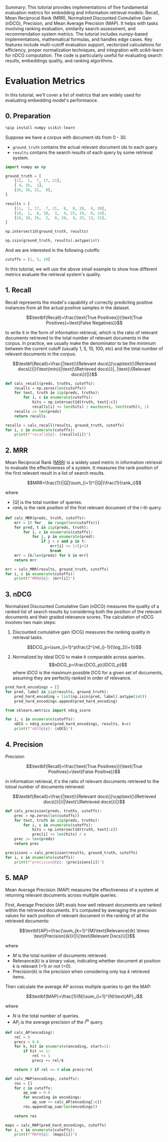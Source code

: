 Summary: This tutorial provides implementations of five fundamental evaluation metrics for embedding and information retrieval models: Recall, Mean Reciprocal Rank (MRR), Normalized Discounted Cumulative Gain (nDCG), Precision, and Mean Average Precision (MAP). It helps with tasks involving ranking evaluation, similarity search assessment, and recommendation system metrics. The tutorial includes numpy-based implementations, mathematical formulas, and handles edge cases. Key features include multi-cutoff evaluation support, vectorized calculations for efficiency, proper normalization techniques, and integration with scikit-learn for nDCG computation. The code is particularly useful for evaluating search results, embeddings quality, and ranking algorithms.

# Evaluation Metrics

In this tutorial, we'll cover a list of metrics that are widely used for evaluating embedding model's performance.

## 0. Preparation


```python
%pip install numpy scikit-learn
```

Suppose we have a corpus with document ids from 0 - 30. 
- `ground_truth` contains the actual relevant document ids to each query.
- `results` contains the search results of each query by some retrieval system.


```python
import numpy as np

ground_truth = [
    [11,  1,  7, 17, 21],
    [ 4, 16,  1],
    [26, 10, 22,  8],
]

results = [
    [11,  1, 17,  7, 21,  8,  0, 28,  9, 20],
    [16,  1,  6, 18,  3,  4, 25, 19,  8, 14],
    [24, 10, 26,  2,  8, 28,  4, 23, 13, 21],
]
```


```python
np.intersect1d(ground_truth, results)
```


```python
np.isin(ground_truth, results).astype(int)
```

And we are interested in the following cutoffs:


```python
cutoffs = [1, 5, 10]
```

In this tutorial, we will use the above small example to show how different metrics evaluate the retrieval system's quality.

## 1. Recall

Recall represents the model's capability of correctly predicting positive instances from all the actual positive samples in the dataset.

$$\textbf{Recall}=\frac{\text{True Positives}}{\text{True Positives}+\text{False Negatives}}$$

to write it in the form of information retrieval, which is the ratio of relevant documents retrieved to the total number of relevant documents in the corpus. In practice, we usually make the denominator to be the minimum between the current cutoff (usually 1, 5, 10, 100, etc) and the total number of relevant documents in the corpus:

$$\textbf{Recall}=\frac{|\text{\{Relevant docs\}}\cap\text{\{Retrieved docs\}}|}{\text{min}(|\text{\{Retrieved docs\}}|, |\text{\{Relevant docs\}}|)}$$


```python
def calc_recall(preds, truths, cutoffs):
    recalls = np.zeros(len(cutoffs))
    for text, truth in zip(preds, truths):
        for i, c in enumerate(cutoffs):
            hits = np.intersect1d(truth, text[:c])
            recalls[i] += len(hits) / max(min(c, len(truth)), 1)
    recalls /= len(preds)
    return recalls
```


```python
recalls = calc_recall(results, ground_truth, cutoffs)
for i, c in enumerate(cutoffs):
    print(f"recall@{c}: {recalls[i]}")
```

## 2. MRR

Mean Reciprocal Rank ([MRR](https://en.wikipedia.org/wiki/Mean_reciprocal_rank)) is a widely used metric in information retrieval to evaluate the effectiveness of a system. It measures the rank position of the first relevant result in a list of search results.

$$MRR=\frac{1}{|Q|}\sum_{i=1}^{|Q|}\frac{1}{rank_i}$$

where 
- $|Q|$ is the total number of queries.
- $rank_i$ is the rank position of the first relevant document of the i-th query.


```python
def calc_MRR(preds, truth, cutoffs):
    mrr = [0 for _ in range(len(cutoffs))]
    for pred, t in zip(preds, truth):
        for i, c in enumerate(cutoffs):
            for j, p in enumerate(pred):
                if j < c and p in t:
                    mrr[i] += 1/(j+1)
                    break
    mrr = [k/len(preds) for k in mrr]
    return mrr
```


```python
mrr = calc_MRR(results, ground_truth, cutoffs)
for i, c in enumerate(cutoffs):
    print(f"MRR@{c}: {mrr[i]}")
```

## 3. nDCG

Normalized Discounted Cumulative Gain (nDCG) measures the quality of a ranked list of search results by considering both the position of the relevant documents and their graded relevance scores. The calculation of nDCG involves two main steps:

1. Discounted cumulative gain (DCG) measures the ranking quality in retrieval tasks.

$$DCG_p=\sum_{i=1}^p\frac{2^{rel_i}-1}{\log_2(i+1)}$$

2. Normalized by ideal DCG to make it comparable across queries.
$$nDCG_p=\frac{DCG_p}{IDCG_p}$$
where $IDCG$ is the maximum possible DCG for a given set of documents, assuming they are perfectly ranked in order of relevance.


```python
pred_hard_encodings = []
for pred, label in zip(results, ground_truth):
    pred_hard_encoding = list(np.isin(pred, label).astype(int))
    pred_hard_encodings.append(pred_hard_encoding)
```


```python
from sklearn.metrics import ndcg_score

for i, c in enumerate(cutoffs):
    nDCG = ndcg_score(pred_hard_encodings, results, k=c)
    print(f"nDCG@{c}: {nDCG}")
```

## 4. Precision

Precision 

$$\textbf{Recall}=\frac{\text{True Positives}}{\text{True Positives}+\text{False Positive}}$$

in information retrieval, it's the ratio of relevant documents retrieved to the totoal number of documents retrieved:

$$\textbf{Recall}=\frac{|\text{\{Relevant docs\}}\cap\text{\{Retrieved docs\}}|}{|\text{\{Retrieved docs\}}|}$$


```python
def calc_precision(preds, truths, cutoffs):
    prec = np.zeros(len(cutoffs))
    for text, truth in zip(preds, truths):
        for i, c in enumerate(cutoffs):
            hits = np.intersect1d(truth, text[:c])
            prec[i] += len(hits) / c
    prec /= len(preds)
    return prec
```


```python
precisions = calc_precision(results, ground_truth, cutoffs)
for i, c in enumerate(cutoffs):
    print(f"precision@{c}: {precisions[i]}")
```

## 5. MAP

Mean Average Precision (MAP) measures the effectiveness of a system at returning relevant documents across multiple queries. 

First, Average Precision (AP) evals how well relevant documents are ranked within the retrieved documents. It's computed by averaging the precision values for each position of relevant document in the ranking of all the retrieved documents:

$$\textbf{AP}=\frac{\sum_{k=1}^{M}\text{Relevance}(k) \times \text{Precision}(k)}{|\{\text{Relevant Docs}\}|}$$

where 
- $M$ is the total number of documents retrieved.
- $\text{Relevance}(k)$ is a binary value, indicating whether document at position $k$ is relevant (=1) or not (=0).
- $\text{Precision}(k)$ is the precision when considering only top $k$ retrieved items.

Then calculate the average AP across multiple queries to get the MAP:

$$\textbf{MAP}=\frac{1}{N}\sum_{i=1}^{N}\text{AP}_i$$

where
- $N$ is the total number of queries.
- $\text{AP}_i$ is the average precision of the $i^{th}$ query.


```python
def calc_AP(encoding):
    rel = 0
    precs = 0.0
    for k, hit in enumerate(encoding, start=1):
        if hit == 1:
            rel += 1
            precs += rel/k

    return 0 if rel == 0 else precs/rel
```


```python
def calc_MAP(encodings, cutoffs):
    res = []
    for c in cutoffs:
        ap_sum = 0.0
        for encoding in encodings:
            ap_sum += calc_AP(encoding[:c])
        res.append(ap_sum/len(encodings))
        
    return res
```


```python
maps = calc_MAP(pred_hard_encodings, cutoffs)
for i, c in enumerate(cutoffs):
    print(f"MAP@{c}: {maps[i]}")
```
